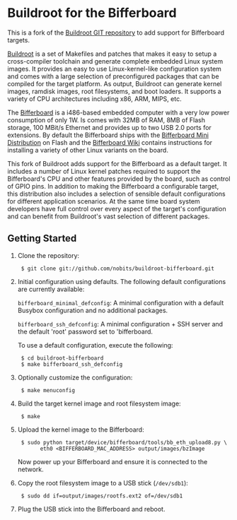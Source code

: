 Buildroot for the Bifferboard
=============================

This is a fork of the [Buildroot GIT repository][] to add support for
Bifferboard targets.

[Buildroot][] is a set of Makefiles and patches that makes it easy to setup
a cross-compiler toolchain and generate complete embedded Linux system
images. It provides an easy to use Linux-kernel-like configuration system
and comes with a large selection of preconfigured packages that can be
compiled for the target platform. As output, Buildroot can generate kernel
images, ramdisk images, root filesystems, and boot loaders. It supports a
variety of CPU architectures including x86, ARM, MIPS, etc.

The [Bifferboard][] is a i486-based embedded computer with a very low power
consumption of only 1W. Is comes with 32MB of RAM, 8MB of Flash storage,
100 MBit/s Ethernet and provides up to two USB 2.0 ports for extensions. By
default the Bifferboard ships with the [Bifferboard Mini Distribution][] on
Flash and the [Bifferboard Wiki][] contains instructions for installing a
variety of other Linux variants on the board.

This fork of Buildroot adds support for the Bifferboard as a default
target. It includes a number of Linux kernel patches required to support
the Bifferboard's CPU and other features provided by the board, such as
control of GPIO pins. In addition to making the Bifferboard a configurable
target, this distribution also includes a selection of sensible default
configurations for different application scenarios. At the same time board
system developers have full control over every aspect of the target's
configuration and can benefit from Buildroot's vast selection of different
packages.

[Buildroot]: http://buildroot.uclibc.org/
[Buildroot GIT repository]: git://git.buildroot.net/buildroot

[Bifferboard]: http://bifferos.bizhat.com/
[Bifferboard Wiki]: http://sites.google.com/site/bifferboard/
[Bifferboard Mini Distribution]: http://sites.google.com/site/bifferboard/Home/bifferboard-mini-distribution

Getting Started
---------------

1. Clone the repository:

        $ git clone git://github.com/nobits/buildroot-bifferboard.git

2. Initial configuration using defaults. The following default 
   configurations are currently available:
   
   `bifferboard_minimal_defconfig`: A minimal configuration with a default
   Busybox configuration and no additional packages.
   
   `bifferboard_ssh_defconfig`: A minimal configuration + SSH server and
   the default 'root' password set to 'bifferboard.
 
   To use a default configuration, execute the following:

        $ cd buildroot-bifferboard
        $ make bifferboard_ssh_defconfig

3. Optionally customize the configuration:

        $ make menuconfig

4. Build the target kernel image and root filesystem image:

        $ make

5. Upload the kernel image to the Bifferboard:

        $ sudo python target/device/bifferboard/tools/bb_eth_upload8.py \
              eth0 <BIFFERBOARD_MAC_ADDRESS> output/images/bzImage

   Now power up your Bifferboard and ensure it is connected to the network.

6. Copy the root filesystem image to a USB stick (`/dev/sdb1`):

        $ sudo dd if=output/images/rootfs.ext2 of=/dev/sdb1

7. Plug the USB stick into the Bifferboard and reboot.
